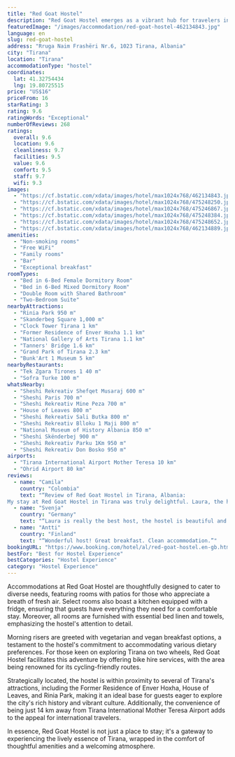 ```yaml
---
title: "Red Goat Hostel"
description: "Red Goat Hostel emerges as a vibrant hub for travelers in the heart of Tirana, offering a unique blend of communal spirit and private comfort."
featuredImage: "/images/accommodation/red-goat-hostel-462134843.jpg"
language: en
slug: red-goat-hostel
address: "Rruga Naim Frashëri Nr.6, 1023 Tirana, Albania"
city: "Tirana"
location: "Tirana"
accommodationType: "hostel"
coordinates:
  lat: 41.32754434
  lng: 19.80725515
price: "US$16"
priceFrom: 16
starRating: 3
rating: 9.6
ratingWords: "Exceptional"
numberOfReviews: 268
ratings:
  overall: 9.6
  location: 9.6
  cleanliness: 9.7
  facilities: 9.5
  value: 9.6
  comfort: 9.5
  staff: 9.7
  wifi: 9.3
images:
  - "https://cf.bstatic.com/xdata/images/hotel/max1024x768/462134843.jpg?k=3573dad9e60a7587fa9a50ac940659cf4401b8884f95f6dd42397aa13a50f2fe&o=&hp=1"
  - "https://cf.bstatic.com/xdata/images/hotel/max1024x768/475248250.jpg?k=b74fa4d76a9e88778a1ed3b4fb14e0c1dbda414d4f88581081085215f9665f03&o=&hp=1"
  - "https://cf.bstatic.com/xdata/images/hotel/max1024x768/475246867.jpg?k=d62a118d23e61730d071246cfd7c92bfa0504331eefde011f9878663bd5dedcd&o=&hp=1"
  - "https://cf.bstatic.com/xdata/images/hotel/max1024x768/475248384.jpg?k=84a00645c3c0add238988a1c8b928a40b55cd208238336fdbf89a197648809a0&o=&hp=1"
  - "https://cf.bstatic.com/xdata/images/hotel/max1024x768/475248652.jpg?k=40718165ff404476a7177f5f711b53de8d66aa196db8b472c251fec7e6e2885c&o=&hp=1"
  - "https://cf.bstatic.com/xdata/images/hotel/max1024x768/462134889.jpg?k=4fc56ea85cdb665064885964b26cb134bcaf2d391b189172b64104c9d547ea50&o=&hp=1"
amenities:
  - "Non-smoking rooms"
  - "Free WiFi"
  - "Family rooms"
  - "Bar"
  - "Exceptional breakfast"
roomTypes:
  - "Bed in 6-Bed Female Dormitory Room"
  - "Bed in 6-Bed Mixed Dormitory Room"
  - "Double Room with Shared Bathroom"
  - "Two-Bedroom Suite"
nearbyAttractions:
  - "Rinia Park 950 m"
  - "Skanderbeg Square 1,000 m"
  - "Clock Tower Tirana 1 km"
  - "Former Residence of Enver Hoxha 1.1 km"
  - "National Gallery of Arts Tirana 1.1 km"
  - "Tanners' Bridge 1.6 km"
  - "Grand Park of Tirana 2.3 km"
  - "Bunk'Art 1 Museum 5 km"
nearbyRestaurants:
  - "Tek Zgara Tirones 1 40 m"
  - "Sofra Turke 100 m"
whatsNearby:
  - "Sheshi Rekreativ Shefqet Musaraj 600 m"
  - "Sheshi Paris 700 m"
  - "Sheshi Rekreativ Mine Peza 700 m"
  - "House of Leaves 800 m"
  - "Sheshi Rekreativ Sali Butka 800 m"
  - "Sheshi Rekreativ Blloku 1 Maji 800 m"
  - "National Museum of History Albania 850 m"
  - "Sheshi Skënderbej 900 m"
  - "Sheshi Rekreativ Parku 1Km 950 m"
  - "Sheshi Rekreativ Don Bosko 950 m"
airports:
  - "Tirana International Airport Mother Teresa 10 km"
  - "Ohrid Airport 80 km"
reviews:
  - name: "Camila"
    country: "Colombia"
    text: "“Review of Red Goat Hostel in Tirana, Albania:
My stay at Red Goat Hostel in Tirana was truly delightful. Laura, the host, was incredibly friendly and hospitable, ensuring that I felt welcomed and comfortable throughout my time there. The...”"
  - name: "Svenja"
    country: "Germany"
    text: "“Laura is really the best host, the hostel is beautiful and clean and there are lovely pets to hang around with and a nice chill out area. In general a place with a good energy!”"
  - name: "Antti"
    country: "Finland"
    text: "“Wonderful host! Great breakfast. Clean accommodation.”"
bookingURL: "https://www.booking.com/hotel/al/red-goat-hostel.en-gb.html?aid=8035640"
bestFor: "Best for Hostel Experience"
bestCategories: "Hostel Experience"
category: "Hostel Experience"
---
```


Accommodations at Red Goat Hostel are thoughtfully designed to cater to diverse needs, featuring rooms with patios for those who appreciate a breath of fresh air. Select rooms also boast a kitchen equipped with a fridge, ensuring that guests have everything they need for a comfortable stay. Moreover, all rooms are furnished with essential bed linen and towels, emphasizing the hostel's attention to detail.

Morning risers are greeted with vegetarian and vegan breakfast options, a testament to the hostel's commitment to accommodating various dietary preferences. For those keen on exploring Tirana on two wheels, Red Goat Hostel facilitates this adventure by offering bike hire services, with the area being renowned for its cycling-friendly routes.

Strategically located, the hostel is within proximity to several of Tirana's attractions, including the Former Residence of Enver Hoxha, House of Leaves, and Rinia Park, making it an ideal base for guests eager to explore the city's rich history and vibrant culture. Additionally, the convenience of being just 14 km away from Tirana International Mother Teresa Airport adds to the appeal for international travelers.

In essence, Red Goat Hostel is not just a place to stay; it's a gateway to experiencing the lively essence of Tirana, wrapped in the comfort of thoughtful amenities and a welcoming atmosphere.